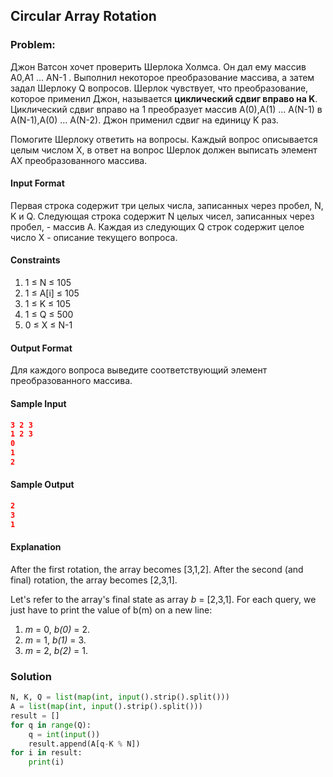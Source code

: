 ## Circular Array Rotation

### Problem:
Джон Ватсон хочет проверить Шерлока Холмса. Он дал ему массив A0,A1 ... AN-1 . 
Выполнил некоторое преобразование массива, а затем задал Шерлоку Q вопросов. 
Шерлок чувствует, что преобразование, которое применил Джон, называется **циклический сдвиг вправо на K**. 
Циклический сдвиг вправо на 1 преобразует массив A(0),A(1) ... A(N-1) в A(N-1),A(0) ... A(N-2). Джон применил сдвиг на единицу K раз.

Помогите Шерлоку ответить на вопросы. 
Каждый вопрос описывается целым числом X, в ответ на вопрос Шерлок должен выписать элемент AX преобразованного массива.
#### Input Format
Первая строка содержит три целых числа, записанных через пробел, N, K и Q. 
Следующая строка содержит N целых чисел, записанных через пробел, - массив A. 
Каждая из следующих Q строк содержит целое число X - описание текущего вопроса.
#### Constraints 
  1. 1 ≤ N ≤ 105 
  2. 1 ≤ A[i] ≤ 105 
  3. 1 ≤ K ≤ 105 
  4. 1 ≤ Q ≤ 500 
  5. 0 ≤ X ≤ N-1
#### Output Format
Для каждого вопроса выведите соответствующий элемент преобразованного массива.
#### Sample Input
```json
3 2 3
1 2 3
0
1
2
```
#### Sample Output
```json
2
3
1
```
#### Explanation
After the first rotation, the array becomes [3,1,2]. 
After the second (and final) rotation, the array becomes [2,3,1].

Let's refer to the array's final state as array *b* = [2,3,1]. For each query, we just have to print the value of b(m) on a new line:
  1. *m* = 0, *b(0)* = 2.
  2. *m* = 1, *b(1)* = 3.
  3. *m* = 2, *b(2)* = 1.
### Solution 
```py
N, K, Q = list(map(int, input().strip().split()))
A = list(map(int, input().strip().split()))
result = []
for q in range(Q):
    q = int(input())
    result.append(A[q-K % N])
for i in result:
    print(i)

```
